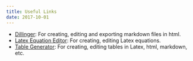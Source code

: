 ```yaml
---
title: Useful Links
date: 2017-10-01
---
```


- [Dillinger](http://www.dillinger.io): For creating, editing and exporting markdown files in html.
- [Latex Equation Editor](https://www.codecogs.com/latex/eqneditor.php): For creating, editing Latex equations.
- [Table Generator](http://www.tablesgenerator.com): For creating, editing tables in Latex, html, markdown, etc.
